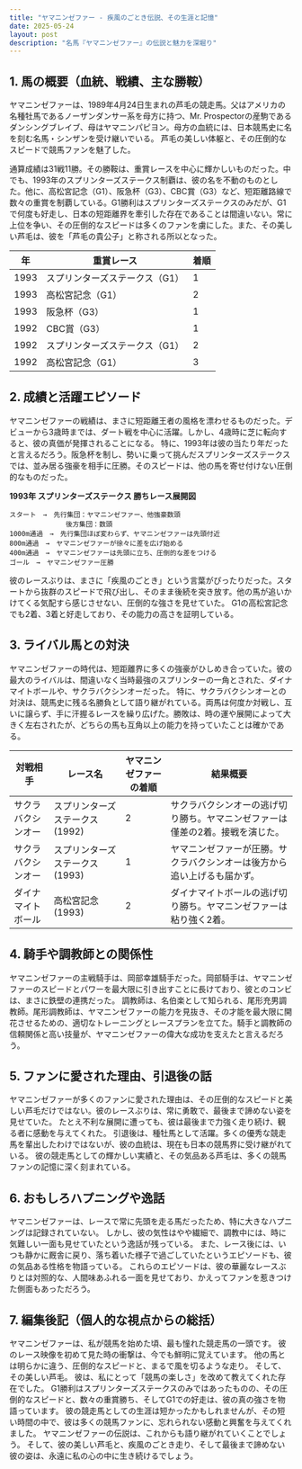 ```yaml
---
title: "ヤマニンゼファー - 疾風のごとき伝説、その生涯と記憶"
date: 2025-05-24
layout: post
description: "名馬『ヤマニンゼファー』の伝説と魅力を深堀り"
---
```


## 1. 馬の概要（血統、戦績、主な勝鞍）

ヤマニンゼファーは、1989年4月24日生まれの芦毛の競走馬。父はアメリカの名種牡馬であるノーザンダンサー系を母方に持つ、Mr. Prospectorの産駒であるダンシングブレイブ、母はヤマニンパピヨン。母方の血統には、日本競馬史に名を刻む名馬・シンザンを受け継いでいる。  芦毛の美しい体躯と、その圧倒的なスピードで競馬ファンを魅了した。

通算成績は31戦11勝。その勝鞍は、重賞レースを中心に輝かしいものだった。中でも、1993年のスプリンターズステークス制覇は、彼の名を不動のものとした。他に、高松宮記念（G1）、阪急杯（G3）、CBC賞（G3）など、短距離路線で数々の重賞を制覇している。G1勝利はスプリンターズステークスのみだが、G1で何度も好走し、日本の短距離界を牽引した存在であることは間違いない。常に上位を争い、その圧倒的なスピードは多くのファンを虜にした。また、その美しい芦毛は、彼を「芦毛の貴公子」と称される所以となった。

| 年   | 重賞レース                               | 着順 |
|-----|----------------------------------------|-----|
| 1993 | スプリンターズステークス（G1）             | 1   |
| 1993 | 高松宮記念（G1）                         | 2   |
| 1993 | 阪急杯（G3）                             | 1   |
| 1992 | CBC賞（G3）                             | 1   |
| 1992 | スプリンターズステークス（G1）             | 2   |
| 1992 | 高松宮記念（G1）                         | 3   |


## 2. 成績と活躍エピソード

ヤマニンゼファーの戦績は、まさに短距離王者の風格を漂わせるものだった。デビューから3歳時までは、ダート戦を中心に活躍。しかし、4歳時に芝に転向すると、彼の真価が発揮されることになる。  特に、1993年は彼の当たり年だったと言えるだろう。阪急杯を制し、勢いに乗って挑んだスプリンターズステークスでは、並み居る強豪を相手に圧勝。そのスピードは、他の馬を寄せ付けない圧倒的なものだった。


**1993年 スプリンターズステークス 勝ちレース展開図**

```
スタート　→　先行集団：ヤマニンゼファー、他強豪数頭　
              後方集団：数頭
1000m通過　→　先行集団ほぼ変わらず、ヤマニンゼファーは先頭付近
800m通過　→　ヤマニンゼファーが徐々に差を広げ始める
400m通過　→　ヤマニンゼファーは先頭に立ち、圧倒的な差をつける
ゴール　→　ヤマニンゼファー圧勝
```

彼のレースぶりは、まさに「疾風のごとき」という言葉がぴったりだった。スタートから抜群のスピードで飛び出し、そのまま後続を突き放す。他の馬が追いかけてくる気配すら感じさせない、圧倒的な強さを見せていた。  G1の高松宮記念でも2着、3着と好走しており、その能力の高さを証明している。


## 3. ライバル馬との対決

ヤマニンゼファーの時代は、短距離界に多くの強豪がひしめき合っていた。彼の最大のライバルは、間違いなく当時最強のスプリンターの一角とされた、ダイナマイトボールや、サクラバクシンオーだった。  特に、サクラバクシンオーとの対決は、競馬史に残る名勝負として語り継がれている。両馬は何度か対戦し、互いに譲らず、手に汗握るレースを繰り広げた。勝敗は、時の運や展開によって大きく左右されたが、どちらの馬も互角以上の能力を持っていたことは確かである。


| 対戦相手    | レース名             | ヤマニンゼファーの着順 | 結果概要                                                              |
|------------|----------------------|----------------------|-----------------------------------------------------------------------|
| サクラバクシンオー | スプリンターズステークス(1992) | 2                      | サクラバクシンオーの逃げ切り勝ち。ヤマニンゼファーは僅差の2着。接戦を演じた。      |
| サクラバクシンオー | スプリンターズステークス(1993) | 1                      | ヤマニンゼファーが圧勝。サクラバクシンオーは後方から追い上げるも届かず。      |
| ダイナマイトボール | 高松宮記念(1993)       | 2                      | ダイナマイトボールの逃げ切り勝ち。ヤマニンゼファーは粘り強く2着。                   |


## 4. 騎手や調教師との関係性

ヤマニンゼファーの主戦騎手は、岡部幸雄騎手だった。岡部騎手は、ヤマニンゼファーのスピードとパワーを最大限に引き出すことに長けており、彼とのコンビは、まさに鉄壁の連携だった。  調教師は、名伯楽として知られる、尾形充男調教師。尾形調教師は、ヤマニンゼファーの能力を見抜き、その才能を最大限に開花させるための、適切なトレーニングとレースプランを立てた。騎手と調教師の信頼関係と高い技量が、ヤマニンゼファーの偉大な成功を支えたと言えるだろう。


## 5. ファンに愛された理由、引退後の話

ヤマニンゼファーが多くのファンに愛された理由は、その圧倒的なスピードと美しい芦毛だけではない。彼のレースぶりは、常に勇敢で、最後まで諦めない姿を見せていた。  たとえ不利な展開に遭っても、彼は最後まで力強く走り続け、観る者に感動を与えてくれた。  引退後は、種牡馬として活躍。多くの優秀な競走馬を輩出したわけではないが、彼の血統は、現在も日本の競馬界に受け継がれている。  彼の競走馬としての輝かしい実績と、その気品ある芦毛は、多くの競馬ファンの記憶に深く刻まれている。


## 6. おもしろハプニングや逸話

ヤマニンゼファーは、レースで常に先頭を走る馬だったため、特に大きなハプニングは記録されていない。  しかし、彼の気性はやや繊細で、調教中には、時に気難しい一面も見せていたという逸話が残っている。  また、レース後には、いつも静かに厩舎に戻り、落ち着いた様子で過ごしていたというエピソードも、彼の気品ある性格を物語っている。  これらのエピソードは、彼の華麗なレースぶりとは対照的な、人間味あふれる一面を見せており、かえってファンを惹きつけた側面もあっただろう。


## 7. 編集後記（個人的な視点からの総括）

ヤマニンゼファーは、私が競馬を始めた頃、最も憧れた競走馬の一頭です。  彼のレース映像を初めて見た時の衝撃は、今でも鮮明に覚えています。  他の馬とは明らかに違う、圧倒的なスピードと、まるで風を切るような走り。  そして、その美しい芦毛。  彼は、私にとって「競馬の楽しさ」を改めて教えてくれた存在でした。  G1勝利はスプリンターズステークスのみではあったものの、その圧倒的なスピードと、数々の重賞勝ち、そしてG1での好走は、彼の真の強さを物語っています。  彼の競走馬としての生涯は短かったかもしれませんが、その短い時間の中で、彼は多くの競馬ファンに、忘れられない感動と興奮を与えてくれました。  ヤマニンゼファーの伝説は、これからも語り継がれていくことでしょう。  そして、彼の美しい芦毛と、疾風のごとき走り、そして最後まで諦めない彼の姿は、永遠に私の心の中に生き続けるでしょう。
